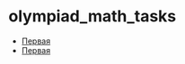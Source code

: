 # olympiad_math_tasks
- [Первая](https://github.com/blnvdanil/olympiad_math_tasks/edit/master/README.md)
- [Первая](https://github.com/blnvdanil/olympiad_math_tasks/edit/master/README.md)
